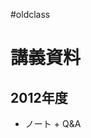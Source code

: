 #oldclass


# 講義資料


## 2012年度

* ノート + Q&A
[](storage:教養物理化学2012/2012-10-12note2.pdf)

[](storage:教養物理化学2012/2012-10-19note3.pdf)

[](storage:教養物理化学2012/2012-10-26note4.pdf)

[](storage:教養物理化学2012/2012-11-02note5.pdf)

[](storage:教養物理化学2012/2012-11-09note6.pdf)

[](storage:教養物理化学2012/2012-11-16note7.pdf)

[](storage:教養物理化学2012/2012-12-07note8.pdf)

[](storage:教養物理化学2012/2012-12-14note9.pdf)

[](storage:教養物理化学2012/2013-01-11note11.pdf)

[](storage:教養物理化学2012/2013-01-15note12.pdf)

[](storage:教養物理化学2012/2013-01-25note13.pdf)

[](storage:教養物理化学2012/2013-02-01note14.pdf)

